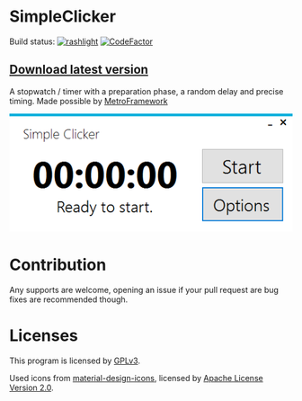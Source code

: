 # SimpleClicker
Build status: [![rashlight](https://circleci.com/gh/rashlight/SimpleClicker.svg?style=svg)](https://app.circleci.com/pipelines/github/rashlight/SimpleClicker)
[![CodeFactor](https://www.codefactor.io/repository/github/rashlight/simpleclicker/badge)](https://www.codefactor.io/repository/github/rashlight/simpleclicker)

## [Download latest version](https://github.com/rashlight/SimpleClicker/releases)

A stopwatch / timer with a preparation phase, a random delay and precise timing. Made possible by [MetroFramework](https://thielj.github.io/MetroFramework/)

![MenuScreenshot](/readmeres/MenuScreenshot.PNG)

# Contribution
Any supports are welcome, opening an issue if your pull request are bug fixes are recommended though.

# Licenses
This program is licensed by [GPLv3](https://www.gnu.org/licenses/gpl-3.0.en.html).

Used icons from [material-design-icons](https://github.com/google/material-design-icons), licensed by [Apache License Version 2.0](https://www.apache.org/licenses/LICENSE-2.0.txt).
